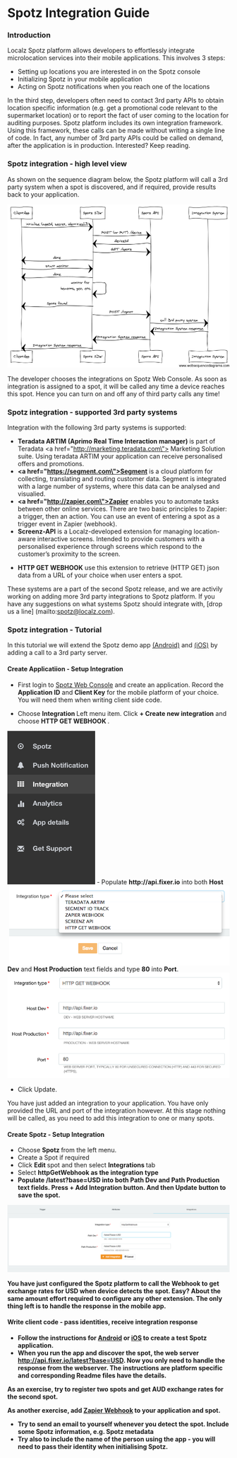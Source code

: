 Spotz Integration Guide
=======================

### Introduction

Localz Spotz platform allows developers to effortlessly integrate microlocation services into their mobile applications. 
This involves 3 steps:
 
 - Setting up locations you are interested in on the Spotz console
 - Initializing Spotz in your mobile application
 - Acting on Spotz notifications when you reach one of the locations

In the third step, developers often need to contact 3rd party APIs to obtain location specific information (e.g. get a promotional code relevant to the supermarket location) or to report the fact of user coming to the location for auditing purposes. Spotz platform includes its own integration framework. Using this framework, these calls can be made without writing a single line of code. In fact, any number of 3rd party APIs could be called on demand, after the application is in production. 
Interested? Keep reading.

### Spotz integration - high level view

As shown on the sequence diagram below, the Spotz platform will call a 3rd party system when a spot is discovered, and if required, provide results back to your application.

<img alt="Spotz with integrations sequence diagram" src="sequence_diagram.png" />

The developer chooses the integrations on Spotz Web Console. As soon as integration is assigned to a spot, it will be called any time a device reaches this spot. Hence you can turn on and off any of third party calls any time!

### Spotz integration - supported 3rd party systems

Integration with the following 3rd party systems is supported:

- <b>Teradata ARTIM (Aprimo Real Time Interaction manager) </b>is part of Teradata <a href=\"http://marketing.teradata.com\"> Marketing Solution suite. </a> Using teradata ARTIM your application can receive personalised offers and promotions.
- <b><a href=\"https://segment.com\">Segment</a></b> is a cloud platform for collecting, translating and routing customer data. Segment is integrated with a large number of systems, where this data can be analysed and visualied. 
- <b><a href=\"http://zapier.com\">Zapier</a></b> enables you to automate tasks between other online services. There are two basic principles to Zapier: a trigger, then an action. You can use an event of entering a spot as a trigger event in Zapier (webhook).
- <b>Screenz-API</b> is a Localz-developed extension for managing location-aware interactive screens. Intended to provide customers with a personalised experience through screens which respond to the customer’s proximity to the screen.<p>
- <b>HTTP GET WEBHOOK</b> use this extension to retrieve (HTTP GET) json data from a URL of your choice when user enters a spot.<p>

These systems are a part of the second Spotz release, and we are activily working on adding more 3rd party integrations to Spotz platform. If you have any suggestions on what systems Spotz should integrate with, [drop 
us a line] (mailto:spotz@localz.com).
 
### Spotz integration - Tutorial

In this tutorial we will extend the Spotz demo app [(Android)](https://github.com/localz/spotz-sdk-android) and [(iOS)](https://github.com/localz/Spotz-iOS-SDK) by adding a call to a 3rd party server. 

#### Create Applicatiion - Setup Integration 

 - First login to [Spotz Web Console](https://spotz.localz.co/#/app/dashboard) and create an application. Record the <b>Application ID</b> and <b>Client Key</b> for the mobile platform of your choice. You will need them when writing client side code.  
 
 - Choose <b> Integration </b> Left menu item. Click <b> + Create new integration</b> and choose <b> HTTP GET WEBHOOK </b>.

 <img alt="Select Integration" src="select_integration.png"> 
 <img alt="Create HTTP GET WEBHOOK" align="right" src="create_integration.png">
 - Populate <b>http://api.fixer.io</b> into both <b>Host Dev</b> and <b>Host Production</b> text fields and type <b>80</b> into <b>Port</b>.

 <img alt="Select Integration" src="populate_integration_details_app.png"> 
 
 - Click Update.
  
 You have just added an integration to your application. You have only provided the URL and port of the integration however. At this stage nothing will be called, as you need to add this integration to one or many spots. 
 
#### Create Spotz - Setup Integration

- Choose <b> Spotz </b> from the left menu.
- Create a Spot if required
- Click <b> Edit </b> spot and then select <b> Integrations </b> tab
- Select <b>httpGetWebhook<b> as the integration type
- Populate <b>/latest?base=USD</b> into both <b> Path Dev</b> and <b> Path Production </b> text fields. Press <b> + Add Integration </b> button. And then <b> Update </b> button to save the spot.

<img alt="Select Integration" src="populate_integration_details_spot.png"> 

You have just configured the Spotz platform to call the Webhook to get exchange rates for USD when device detects the spot. Easy? About the same amount effort required to configure any other extension. The only thing left is to handle the response in the mobile app. 

#### Write client code - pass identities, receive integration response

- Follow the instructions for [Android](https://github.com/localz/spotz-sdk-android) or [iOS](https://github.com/localz/Spotz-iOS-SDK) to create a test Spotz application. 
- When you run the app and discover the spot, the web server http://api.fixer.io/latest?base=USD. Now you only need to handle the response from the webserver. The instructions are platform specific and corresponding Readme files have the details. 

As an exercise, try to register two spots and get AUD exchange rates for the second spot. 

As another exercise, add [Zapier Webhook](https://zapier.com/zapbook/webhook/) to your application and spot. 

 - Try to send an email to yourself whenever you detect the spot. Include some Spotz information, e.g. Spotz metadata
 - Try also to include the name of the person using the app - you will need to pass their identity when initialising Spotz. 


     